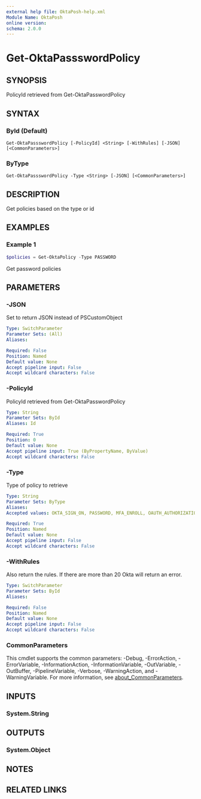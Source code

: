 ```yaml
---
external help file: OktaPosh-help.xml
Module Name: OktaPosh
online version:
schema: 2.0.0
---
```


# Get-OktaPassswordPolicy

## SYNOPSIS
PolicyId retrieved from Get-OktaPasswordPolicy

## SYNTAX

### ById (Default)
```
Get-OktaPassswordPolicy [-PolicyId] <String> [-WithRules] [-JSON] [<CommonParameters>]
```

### ByType
```
Get-OktaPassswordPolicy -Type <String> [-JSON] [<CommonParameters>]
```

## DESCRIPTION
Get policies based on the type or id

## EXAMPLES

### Example 1
```powershell
$policies = Get-OktaPolicy -Type PASSWORD
```

Get password policies

## PARAMETERS

### -JSON
Set to return JSON instead of PSCustomObject

```yaml
Type: SwitchParameter
Parameter Sets: (All)
Aliases:

Required: False
Position: Named
Default value: None
Accept pipeline input: False
Accept wildcard characters: False
```

### -PolicyId
PolicyId retrieved from Get-OktaPasswordPolicy

```yaml
Type: String
Parameter Sets: ById
Aliases: Id

Required: True
Position: 0
Default value: None
Accept pipeline input: True (ByPropertyName, ByValue)
Accept wildcard characters: False
```

### -Type
Type of policy to retrieve

```yaml
Type: String
Parameter Sets: ByType
Aliases:
Accepted values: OKTA_SIGN_ON, PASSWORD, MFA_ENROLL, OAUTH_AUTHORIZATION_POLICY, IDP_DISCOVERY, USER_LIFECYCLE

Required: True
Position: Named
Default value: None
Accept pipeline input: False
Accept wildcard characters: False
```

### -WithRules
Also return the rules. If there are more than 20 Okta will return an error.

```yaml
Type: SwitchParameter
Parameter Sets: ById
Aliases:

Required: False
Position: Named
Default value: None
Accept pipeline input: False
Accept wildcard characters: False
```

### CommonParameters
This cmdlet supports the common parameters: -Debug, -ErrorAction, -ErrorVariable, -InformationAction, -InformationVariable, -OutVariable, -OutBuffer, -PipelineVariable, -Verbose, -WarningAction, and -WarningVariable. For more information, see [about_CommonParameters](http://go.microsoft.com/fwlink/?LinkID=113216).

## INPUTS

### System.String

## OUTPUTS

### System.Object
## NOTES

## RELATED LINKS

